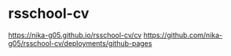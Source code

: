 # rsschool-cv 
https://nika-g05.github.io/rsschool-cv/cv
https://github.com/nika-g05/rsschool-cv/deployments/github-pages
